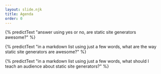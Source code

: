 ```yaml
---
layout: slide.njk
title: Agenda
order: 0
---
```


{% predictText "answer using yes or no, are static site generators awesome?" %}

{% predictText "in a markdown list using just a few words, what are the way static site generators are awesome?" %}

{% predictText "in a markdown list using just a few words, what should I teach an audience about static site generators?" %}


